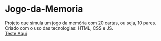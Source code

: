 # Jogo-da-Memoria
Projeto que simula um jogo da memória com 20 cartas, ou seja, 10 pares. <br>
Criado com o uso das tecnologias: HTML, CSS e JS. <br>
<a target="_blank" rel="noopener noreferrer" href="https://kingkarpa.github.io/Jogo-da-Memoria/">Teste Aqui<a>
